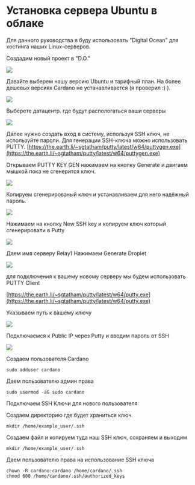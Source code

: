 # Установка сервера Ubuntu в облаке

Для данного руководства я буду использовать "Digital Ocean" для хостинга наших Linux-серверов.

Создадим новый проект в "D.O."

![](../.gitbook/assets/image%20%283%29.png)

Давайте выберем нашу версию Ubuntu и тарифный план. На более дешевых версиях Cardano не устанавливается \(я проверил :\) \).

![](../.gitbook/assets/image%20%284%29.png)

    
  
Выберете  датацентр. где будут распологаться ваши серверы

![](../.gitbook/assets/server%20%281%29.jpg)

Далее нужно создать вход в систему, используя SSH ключ, не используйте пароли. Для генерации SSH-ключа можно использовать PUTTY. [https://the.earth.li/~sgtatham/putty/latest/w64/puttygen.exe](https://the.earth.li/~sgtatham/putty/latest/w64/puttygen.exe)

Открываем PUTTY KEY GEN нажимаем на кнопку Generate  и двигаем мышкой пока не сгенерится ключ.

![](../.gitbook/assets/image%20%2812%29.png)

 Копируем сгенерированый ключ и устанавливаем для него надёжный пароль.

![](../.gitbook/assets/image%20%287%29.png)

Нажимаем на кнопку  New SSH key и копируем ключ который сгенерировали в Putty

![](../.gitbook/assets/image%20%2813%29.png)

Даем имя серверу Relay1 Нажимаем  Generate Droplet

![](../.gitbook/assets/image%20%2814%29.png)

для подключения к вашему новому серверу мы будем использовать PUTTY Client

[https://the.earth.li/~sgtatham/putty/latest/w64/putty.exe](https://the.earth.li/~sgtatham/putty/latest/w64/putty.exe)

Указываем путь к вашему ключу

![](../.gitbook/assets/image%20%2818%29.png)

Подключаемся к Public IP через Putty и вводим пароль от SSH

![](../.gitbook/assets/image%20%2820%29.png)

Создаем пользователя Cardano

```text
sudo adduser cardano
```

Даем пользователю админ права

```text
sudo usermod -aG sudo cardano
```

Подключаем SSH Ключи для нового пользователя

Создаем директорию где будет храниться ключ 

```text
mkdir /home/example_user/.ssh
```

Создаем файл и копируем туда наш SSH ключ, сохраняем и выходим

```text
mkdir /home/example_user/.ssh
```

Даем пользователю права на использование SSH ключа

```text
chown -R cardano:cardano /home/cardano/.ssh
chmod 600 /home/cardano/.ssh/authorized_keys
```

